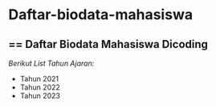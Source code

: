 # Daftar-biodata-mahasiswa
==
Daftar Biodata Mahasiswa Dicoding
--
*Berikut List Tahun Ajaran:*
- Tahun 2021
- Tahun 2022
- Tahun 2023
